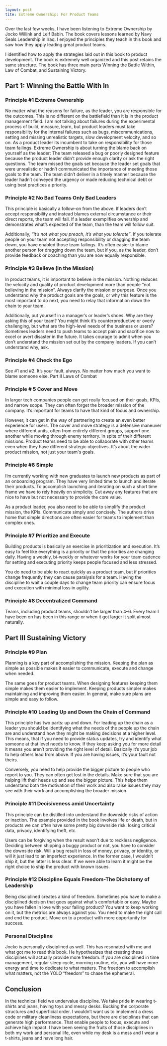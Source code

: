 ```yaml
---
layout: post
tite: Extreme Ownership: For Product Teams 
---
```


Over the last few weeks, I have been listening to Extreme Ownership by Jocko Willink and Leif Babin. The book covers lessons learned by Navy Seals Leadership in Iraq.  I enjoyed the principles they teach in this book and saw how they apply leading great product teams.

I identified how to apply the strategies laid out in this book to product development. The book is extremely well organized and this post retains the same structure. The book has three main parts Winning the Battle Within, Law of Combat, and Sustaining Victory.

## Part 1: Winning the Battle With In

### Principle #1 Extreme Ownership
No matter what the reasons for failure, as the leader, you are responsible for the outcomes. This is no different on the battlefield than it is in the product management field. 
I am not talking about failures during the experimental process of build, measure, learn, but product leaders must take responsibility for the internal failures such as bugs, miscommunications, setting and missing unrealistic targets, slow development velocity, and so on. As a product leader its incumbent to take on responsibility for those team failings. Extreme Ownership is about turning the blame back on yourself as the leader:
The team released a bug or poorly designed feature because the product leader didn’t provide enough clarity or ask the right questions.
The team missed the goals set because the leader set goals that were unrealistic or hadn’t communicated the importance of meeting those goals to the team.
The team didn’t  deliver in a timely manner because the leader hadn’t conveyed the urgency or made reducing technical debt or using best practices a priority.

### Principle #2 No Bad Teams Only Bad Leaders
This principle is basically a follow-on from the above. If leaders don’t accept responsibility and instead blames external circumstance or their direct reports, the team will fail.  If a leader exemplifies ownership and demonstrates what’s expected of the team, than the team will follow suit.

Additionally, *“it’s not what you preach, it’s what you tolerate”*. If you tolerate people on your team not accepting responsibility or dragging the team down, you have enabled those team failings. It’s often easier to blame another person for dragging down the team, but if you, as the leader, don’t provide feedback or coaching than you are now equally responsible.

### Principle #3 Believe (in the Mission)
In product teams, it is important to believe in the mission. Nothing reduces the velocity and quality of product development more than people “not believing in the mission”. Always clarify the mission or purpose. Once you understand why the product goals are the goals, or why this feature is the most important to do next, you need to relay that information down the chain to your team.

Additionally, put yourself in a manager’s or leader’s shoes. Why are they asking this of your team? You might think it’s counterproductive or overly challenging, but what are the high-level needs of the business or users? Sometimes leaders need to push teams to accept pain and sacrifice now to excel or avert disaster in the future. It takes courage to admit when you don’t understand the mission set out by the company leaders. If you can’t understand why, ask.

### Principle #4 Check the Ego
See #1 and #2. It’s your fault, always. No matter how much you want to blame someone else.
Part II Laws of Combat 

### Principle # 5 Cover and Move
In larger tech companies people can get really focused on their goals, KPIs, and narrow scope. They can often forget the broader mission of the company. It’s important for teams to have that kind of focus and ownership. 

However, it can get in the way of partnering to create an even better experience for users. The cover and move strategy is a defensive maneuver where different units, often from entirely different groups, support one another while moving through enemy territory. In spite of their different missions. Product teams need to be able to collaborate with other teams even when they have different strategic objectives. It’s about the wider product mission, not just your team's goals.

### Principle #6 Simple
I’m currently working with new graduates to launch new products as part of an onboarding program. They have very limited time to launch and iterate their products. To accomplish launching and iterating on such a short time frame we have to rely heavily on simplicity. Cut away any features that are nice to have but not necessary to provide the core value.

As a product leader, you also need to be able to simplify the product mission, the KPIs. Communicate simply and concisely. The authors drive home that simple directions are often easier for teams to implement than complex ones.

### Principle #7 Prioritize and Execute
Building products is basically an exercise in prioritization and execution. It’s easy to feel like everything is a priority or that the priorities are changing daily. Having a weekly, bi-weekly or whatever works for your team cadence for setting and executing priority keeps people focused and less stressed.

You do need to be able to react quickly as a product team, but if priorities change frequently they can cause paralysis for a team. Having the discipline to wait a couple days to change team priority can ensure focus and execution with minimal loss in agility. 

### Principle #8 Decentralized Command
Teams, including product teams, shouldn’t be larger than 4–6. Every team I have been on has been in this range or when it got larger it split almost naturally.

## Part III Sustaining Victory

### Principle #9 Plan
Planning is a key part of accomplishing the mission. Keeping the plan as simple as possible makes it easier to communicate, execute and change when needed. 

The same goes for product teams. When designing features keeping them simple makes them easier to implement. Keeping products simpler makes maintaining and improving them easier. In general, make sure plans are simple and easy to follow.

### Principle #10 Leading Up and Down the Chain of Command
This principle has two parts: up and down. For leading up the chain as a leader you should be identifying what the needs of the people up the chain are and understand how they might be making decisions at a higher level. This means, that if you need to provide status updates, try and identify what someone at that level needs to know. If they keep asking you for more detail it means you aren’t providing the right level of detail. Basically it’s your job to help others lead from above. If you are having issues, it’s your fault not theirs.

Conversely, you need to help provide the bigger picture to people who report to you. They can often get lost in the details. Make sure that you are helping lift their heads up and see the bigger picture. This helps them understand both the motivation of their work and also raise issues they may see with their work and accomplishing the broader mission.

### Principle #11 Decisiveness amid Uncertainty
This principle can be distilled into understand the downside risks of action or inaction. The example provided in the book involves life or death, but in products we can often have some pretty big downside risk: losing critical data, privacy, identifying theft, etc.

Users can be forgiving when the result wasn’t due to reckless negligence. Deciding between shipping a buggy product or not, you have to consider the downside risk. Will a bug result in loss of money, privacy, or identity, or will it just lead to an imperfect experience. In the former case, I wouldn’t ship it, but the latter is less clear. If we were able to learn it might be the right choice to ship the product with known issues.

### Principle #12 Discipline Equals Freedom-The Dichotomy of Leadership

Being disciplined creates a kind of freedom. Sometimes you have to make a disciplined decision that goes against what's comfortable or easy. Maybe you have fallen in love with your failing product? You want to keep working on it, but the metrics are always against you. You need to make the right call and end the product. Move on to a product with more opportunity for success.

### Personal Discipline

Jocko is personally disciplined as well. This has resonated with me and what got me to read this book. He hypothesizes that creating these disciplines will actually provide more freedom. If you are disciplined in time management, regular sleep cycle, morning routine, etc, you will have more energy and time to dedicate to what matters. The freedom to accomplish what matters, not the YOLO “freedom” to chase the ephemeral.

## Conclusion
In the technical field we undervalue discipline. We take pride in wearing t-shirts and jeans, having toys and messy desks. Bucking the corporate structures and superficial order. I wouldn’t want us to implement a dress code or military cleanliness expectations, but there are disciplines that can generate high performance. That enable people to focus, execute and achieve high impact. I have been seeing the fruits of those disciplines in both my work and personal life, even while my desk is a mess and I wear a t-shirts, jeans and have long hair.
